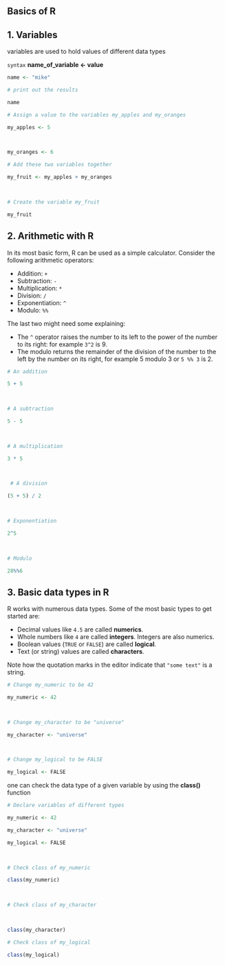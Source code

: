 ## Basics of R 

## 1. Variables
variables are used to hold values of different data types 

`syntax`  **name_of_variable  <- value**

```R
name <- "mike"

# print out the results

name

# Assign a value to the variables my_apples and my_oranges

my_apples <- 5

  

my_oranges <- 6

# Add these two variables together

my_fruit <- my_apples + my_oranges

  

# Create the variable my_fruit

my_fruit
```

## 2. Arithmetic with R

In its most basic form, R can be used as a simple calculator. Consider the following arithmetic operators:

- Addition: `+`
- Subtraction: `-`
- Multiplication: `*`
- Division: `/`
- Exponentiation: `^`
- Modulo: `%%`

The last two might need some explaining:

- The `^` operator raises the number to its left to the power of the number to its right: for example `3^2` is 9.
- The modulo returns the remainder of the division of the number to the left by the number on its right, for example 5 modulo 3 or `5 %% 3` is 2.

```R
# An addition

5 + 5 

  

# A subtraction

5 - 5 

  

# A multiplication

3 * 5

  

 # A division

(5 + 5) / 2 

  

# Exponentiation

2^5

  

# Modulo

28%%6
```
## 3.  Basic data types in R

R works with numerous data types. Some of the most basic types to get started are:

- Decimal values like `4.5` are called **numerics**.
- Whole numbers like `4` are called **integers**. Integers are also numerics.
- Boolean values (`TRUE` or `FALSE`) are called **logical**.
- Text (or string) values are called **characters**.

Note how the quotation marks in the editor indicate that `"some text"` is a string.

```R
# Change my_numeric to be 42

my_numeric <- 42

  

# Change my_character to be "universe"

my_character <- "universe"

  

# Change my_logical to be FALSE

my_logical <- FALSE
```

one can check the data type of a given variable by using the **class()** function 

```R
# Declare variables of different types

my_numeric <- 42

my_character <- "universe"

my_logical <- FALSE 

  

# Check class of my_numeric

class(my_numeric)

  

# Check class of my_character

  

class(my_character)

# Check class of my_logical

class(my_logical)
```
